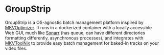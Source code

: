 # GroupStrip
 
GroupStrip is a OS-agnostic batch management platform inspired by [MKVOptimizer](https://www.videohelp.com/software/MKV-Optimizer). It runs in a dockerized container with a locally accessible Web GUI, much like [Sonarr](https://github.com/Sonarr/Sonarr) (has queue, can have different directories formatting differently, asynchronous processes), and integrates with [MKVToolNix](https://mkvtoolnix.download) to provide easy batch management for baked-in tracks on your video files.

